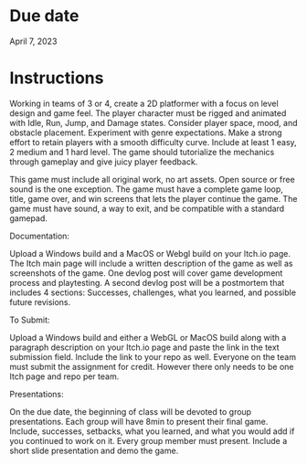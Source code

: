 # Due date

April 7, 2023

# Instructions

Working in teams of 3 or 4, create a 2D platformer with a focus on level design and game feel.
The player character must be rigged and animated with Idle, Run, Jump, and Damage states.
Consider player space, mood, and obstacle placement. Experiment with genre expectations.
Make a strong effort to retain players with a smooth difficulty curve. Include at least 1 easy, 2
medium and 1 hard level. The game should tutorialize the mechanics through gameplay and
give juicy player feedback.

This game must include all original work, no art assets. Open source or free sound is the one
exception. The game must have a complete game loop, title, game over, and win screens that
lets the player continue the game. The game must have sound, a way to exit, and be
compatible with a standard gamepad.

Documentation:

Upload a Windows build and a MacOS or Webgl build on your ltch.io page. The Itch main page
will include a written description of the game as well as screenshots of the game. One devlog
post will cover game development process and playtesting. A second devlog post will be a
postmortem that includes 4 sections: Successes, challenges, what you learned, and possible
future revisions.

To Submit:

Upload a Windows build and either a WebGL or MacOS build along with a paragraph
description on your Itch.io page and paste the link in the text submission field. Include the link
to your repo as well. Everyone on the team must submit the assignment for credit. However
there only needs to be one Itch page and repo per team.

Presentations:

On the due date, the beginning of class will be devoted to group presentations. Each group will
have 8min to present their final game. Include, successes, setbacks, what you learned, and
what you would add if you continued to work on it. Every group member must present. Include
a short slide presentation and demo the game.
